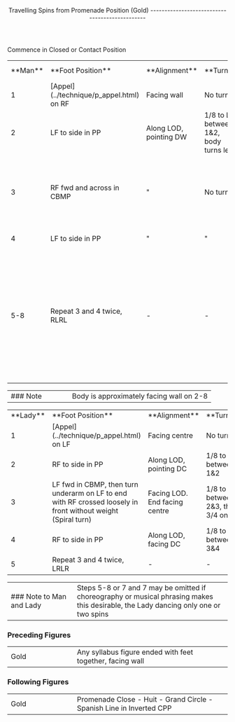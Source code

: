 <header>Travelling Spins from Promenade Position (Gold)
-----------------------------------------------

 </header>Commence in Closed or Contact Position

 <table class="style1"> <tbody><tr> <td style="width:9%">**Man**</td> <td style="width:20%">**Foot Position**</td> <td style="width:20%">**Alignment**</td> <td style="width:15%">**Turn**</td> <td style="width:10%; text-align:center">**Foot-  
 work**</td> <td style="width:25%">**Lead &amp; Shape**</td> <td style="width:1%">**Count**</td> </tr> <tr> <td>1</td> <td> [Appel](../technique/p_appel.html) on RF </td> <td>Facing wall</td> <td>No turn</td> <td style="text-align:center">WF</td> <td>Commence CPP Shape</td> <td style="text-align:right">1</td> </tr> <tr> <td>2</td> <td>LF to side in PP</td> <td>Along LOD, pointing DW</td> <td>1/8 to L between 1&amp;2, body turns less</td> <td style="text-align:center">HF or BF</td> <td>Achieve CPP Shape</td> <td style="text-align:right">2</td> </tr> <tr> <td>3</td> <td>RF fwd and across in CBMP</td> <td>"</td> <td>No turn</td> <td style="text-align:center">HF or BF</td> <td>With R hand, lead Lady to turn R, then release hold with R hand</td> <td style="text-align:right">3</td> </tr> <tr> <td>4</td> <td>LF to side in PP</td> <td>"</td> <td>"</td> <td style="text-align:center">HF or BF</td> <td>Weight change</td> <td style="text-align:right">4</td> </tr> <tr> <td>5-8</td> <td>Repeat 3 and 4 twice, RLRL</td> <td>-</td> <td>-</td> <td style="text-align:center">-</td> <td>Circle L hand very slightly clockwise on 5. Weight change on 6. Circle hand again on 7. Achieve PP Shape on 8 and regain hold with R hand</td> <td style="text-align:right">5.6  
 7.8</td> </tr> </tbody></table>

 <table> <tbody><tr> <td style="width:30%">### Note

 </td> <td>Body is approximately facing wall on 2-8</td> </tr> </tbody></table>

 <table class="style1"> <tbody><tr> <td style="width:9%">**Lady**</td> <td style="width:33%">**Foot Position**</td> <td style="width:20%">**Alignment**</td> <td style="width:25%">**Turn**</td> <td style="width:12%; text-align:center">**Footwork**</td> <td style="width:1%">**Count**</td> </tr> <tr> <td>1</td> <td> [Appel](../technique/p_appel.html) on LF </td> <td>Facing centre</td> <td>No turn</td> <td style="text-align:center">WF</td> <td style="text-align:right">1</td> </tr> <tr> <td>2</td> <td>RF to side in PP</td> <td>Along LOD, pointing DC</td> <td>1/8 to R between 1&amp;2</td> <td style="text-align:center">HF</td> <td style="text-align:right">2</td> </tr> <tr> <td>3</td> <td>LF fwd in CBMP, then turn underarm on LF to end with RF crossed loosely in front without weight (Spiral turn)</td> <td>Facing LOD. End facing centre</td> <td>1/8 to R between 2&amp;3, then 3/4 on 3</td> <td style="text-align:center">BF of LF. T of RF</td> <td style="text-align:right">3</td> </tr> <tr> <td>4</td> <td>RF to side in PP</td> <td>Along LOD, facing DC</td> <td>1/8 to R between 3&amp;4</td> <td style="text-align:center">BF</td> <td style="text-align:right">4</td> </tr> <tr> <td>5</td> <td>Repeat 3 and 4 twice, LRLR</td> <td>-</td> <td>-</td> <td style="text-align:center">-</td> <td style="text-align:right">5.6  
 7.8</td> </tr> </tbody></table>

 <table> <tbody><tr> <td style="width:30%">### Note to Man and Lady

 </td> <td>Steps 5-8 or 7 and 7 may be omitted if choreography or musical phrasing makes this desirable, the Lady dancing only one or two spins</td> </tr> </tbody></table>

### Preceding Figures

 <table> <tbody><tr> <td style="width:30%">Gold</td> <td>Any syllabus figure ended with feet together, facing wall</td> </tr> </tbody></table>

### Following Figures

 <table> <tbody><tr> <td style="width:30%">Gold</td> <td>Promenade Close - Huit - Grand Circle - Spanish Line in Inverted CPP</td> </tr> </tbody></table>